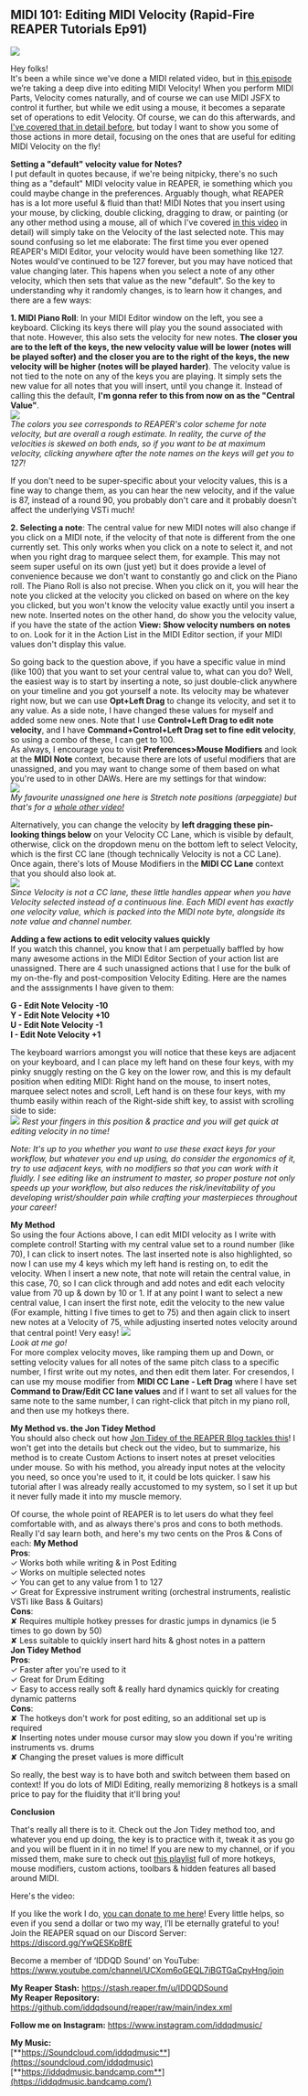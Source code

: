 ## MIDI 101: Editing MIDI Velocity (Rapid-Fire REAPER Tutorials Ep91)

![](/blog/rfrt/92/RFRT-EP92.jpg)

Hey folks!  
 It's been a while since we've done a MIDI related video, but in [this episode](https://youtu.be/er38jXJRDVo) we’re taking a deep dive into editing MIDI Velocity! When you perform MIDI Parts, Velocity comes naturally, and of course we can use MIDI JSFX to control it further, but while we edit using a mouse, it becomes a separate set of operations to edit Velocity. Of course, we can do this afterwards, and [I've covered that in detail before](https://www.youtube.com/watch?v=0Ch9hLZBh5M), but today I want to show you some of those actions in more detail, focusing on the ones that are useful for editing MIDI Velocity on the fly! 

**Setting a "default" velocity value for Notes?**  
I put default in quotes because, if we're being nitpicky, there's no such thing as a "default" MIDI velocity value in REAPER, ie something which you could maybe change in the preferences. Arguably though, what REAPER has is a lot more useful & fluid than that! MIDI Notes that you insert using your mouse, by clicking, double clicking, dragging to draw, or painting (or any other method using a mouse, all of which I've covered [in this video](https://www.youtube.com/watch?v=pw743Lk70PA) in detail) will simply take on the Velocity of the last selected note. This may sound confusing so let me elaborate: The first time you ever opened REAPER's MIDI Editor, your velocity would have been something like 127. Notes would've continued to be 127 forever, but you may have noticed that value changing later. This hapens when you select a note of any other velocity, which then sets that value as the new "default". So the key to understanding why it randomly changes, is to learn how it changes, and there are a few ways:

**1. MIDI Piano Roll**: In your MIDI Editor window on the left, you see a keyboard. Clicking its keys there will play you the sound associated with that note. However, this also sets the velocity for new notes. **The closer you are to the left of the keys, the new velocity value will be lower (notes will be played softer) and the closer you are to the right of the keys, the new velocity will be higher (notes will be played harder)**. The velocity value is not tied to the note on any of the keys you are playing. It simply sets the new value for all notes that you will insert, until you change it. Instead of calling this the default, **I'm gonna refer to this from now on as the "Central Value"**.   
 ![](/blog/rfrt/92/RFRT91-1.png)  
 _The colors you see corresponds to REAPER's color scheme for note velocity, but are overall a rough estimate. In reality, the curve of the velocities is skewed on both ends, so if you want to be at maximum velocity, clicking anywhere after the note names on the keys will get you to 127!_

 If you don't need to be super-specific about your velocity values, this is a fine way to change them, as you can hear the new velocity, and if the value is 87, instead of a round 90, you probably don't care and it probably doesn't affect the underlying VSTi much!

 **2. Selecting a note**: The central value for new MIDI notes will also change if you click on a MIDI note, if the velocity of that note is different from the one currently set. This only works when you click on a note to select it, and not when you right drag to marquee select them, for example. This may not seem super useful on its own (just yet) but it does provide a level of convenience because we don't want to constantly go and click on the Piano roll. The Piano Roll is also not precise. When you click on it, you will hear the note you clicked at the velocity you clicked on based on where on the key you clicked, but you won't know the velocity value exactly until you insert a new note. Inserted notes on the other hand, do show you the velocity value, if you have the state of the action **View: Show velocity numbers on notes** to on. Look for it in the Action List in the MIDI Editor section, if your MIDI values don't display this value.

  So going back to the question above, if you have a specific value in mind (like 100) that you want to set your central value to, what can you do? Well, the easiest way is to start by inserting a note, so just double-click anywhere on your timeline and you got yourself a note. Its velocity may be whatever right now, but we can use **Opt+Left Drag** to change its velocity, and set it to any value. As a side note, I have changed these values for myself and added some new ones. Note that I use **Control+Left Drag to edit note velocity**, and I have **Command+Control+Left Drag set to fine edit velocity**, so using a combo of these, I can get to 100.  
  As always, I encourage you to visit **Preferences>Mouse Modifiers** and look at the **MIDI Note** context, because there are lots of useful modifiers that are unassigned, and you may want to change some of them based on what you're used to in other DAWs. Here are my settings for that window:  
  ![](/blog/rfrt/92/RFRT92-2.png)  
  _My favourite unassigned one here is Stretch note positions (arpeggiate) but that's for a [whole other video!](https://www.youtube.com/watch?v=ByfB7OYzR4E)_

 Alternatively, you can change the velocity by **left dragging these pin-looking things below** on your Velocity CC Lane, which is visible by default, otherwise, click on the dropdown menu on the bottom left to select Velocity, which is the first CC lane (though technically Velocity is not a CC Lane). Once again, there's lots of Mouse Modifiers in the **MIDI CC Lane** context that you should also look at.  
  ![](/blog/rfrt/92/RFRT92-3.png)  
  _Since Velocity is not a CC lane, these little handles appear when you have Velocity selected instead of a continuous line. Each MIDI event has exactly one velocity value, which is packed into the MIDI note byte, alongside its note value and channel number._  
  

**Adding a few actions to edit velocity values quickly**  
If you watch this channel, you know that I am perpetually baffled by how many awesome actions in the MIDI Editor Section of your action list are unassigned. There are 4 such unassigned actions that I use for the bulk of my on-the-fly and post-composition Velocity Editing. Here are the names and the asssignments I have given to them:  

**G - Edit Note Velocity -10**  
**Y - Edit Note Velocity +10**  
**U - Edit Note Velocity -1**  
**I - Edit Note Velocity +1**  

The keyboard warriors amongst you will notice that these keys are adjacent on your keyboard, and I can place my left hand on these four keys, with my pinky snuggly resting on the G key on the lower row, and this is my default position when editing MIDI: Right hand on the mouse, to insert notes, marquee select notes and scroll, Left hand is on these four keys, with my thumb easily within reach of the Right-side shift key, to assist with scrolling side to side:  
 ![](/blog/rfrt/92/RFRT92-4.png) 
_Rest your fingers in this position & practice and you will get quick at editing velocity in no time!_

 _Note: It's up to you whether you want to use these exact keys for your workflow, but whatever you end up using, do consider the ergonomics of it, try to use adjacent keys, with no modifiers so that you can work with it fluidly. I see editing like an instrument to master, so proper posture not only speeds up your workflow, but also reduces the risk/inevitability of you developing wrist/shoulder pain while crafting your masterpieces throughout your career!_

 **My Method**  
 So using the four Actions above, I can edit MIDI velocity as I write with complete control! Starting with my central value set to a round number (like 70), I can click to insert notes. The last inserted note is also highlighted, so now I can use my 4 keys which my left hand is resting on, to edit the velocity. When I insert a new note, that note will retain the central value, in this case, 70, so I can click through and add notes and edit each velocity value from 70 up & down by 10 or 1. If at any point I want to select a new central value, I can insert the first note, edit the velocity to the new value (For example, hitting I five times to get to 75) and then again click to insert new notes at a Velocity of 75, while adjusting inserted notes velocity around that central point! Very easy! 
 ![](/blog/rfrt/92/RFRT92-5.gif)  
 _Look at me go!_  
 For more complex velocity moves, like ramping them up and Down, or setting velocity values for all notes of the same pitch class to a specific number, I first write out my notes, and then edit them later. For cresendos, I can use my mouse modifier from **MIDI CC Lane - Left Drag** where I have set **Command to Draw/Edit CC lane values** and if I want to set all values for the same note to the same number, I can right-click that pitch in my piano roll, and then use my hotkeys there.  

 **My Method vs. the Jon Tidey Method**  
  You should also check out how [Jon Tidey of the REAPER Blog tackles this](https://www.youtube.com/watch?v=pVuOHgOyp0Q)! I won't get into the details but check out the video, but to summarize, his method is to create Custom Actions to insert notes at preset velocities under mouse. So with his method, you already input notes at the velocity you need, so once you're used to it, it could be lots quicker. I saw his tutorial after I was already really accustomed to my system, so I set it up but it never fully made it into my muscle memory. 
  
  Of course, the whole point of REAPER is to let users do what they feel comfortable with, and as always there's pros and cons to both methods. Really I'd say learn both, and here's my two cents on the Pros & Cons of each:
  **My Method**  
  **Pros**:  
  ✓ Works both while writing & in Post Editing  
  ✓ Works on multiple selected notes  
  ✓ You can get to any value from 1 to 127  
  ✓ Great for Expressive instrument writing (orchestral instruments, realistic VSTi like Bass & Guitars)  
  **Cons**:  
  ✘ Requires multiple hotkey presses for drastic jumps in dynamics (ie 5 times to go down by 50)  
  ✘ Less suitable to quickly insert hard hits & ghost notes in a pattern  
  **Jon Tidey Method**  
  **Pros**:  
  ✓ Faster after you're used to it  
  ✓ Great for Drum Editing  
  ✓ Easy to access really soft & really hard dynamics quickly for creating dynamic patterns  
  **Cons**:  
  ✘ The hotkeys don't work for post editing, so an additional set up is required  
  ✘ Inserting notes under mouse cursor may slow you down if you're writing instruments vs. drums  
  ✘ Changing the preset values is more difficult  

   So really, the best way is to have both and switch between them based on context! If you do lots of MIDI Editing, really memorizing 8 hotkeys is a small price to pay for the fluidity that it'll bring you!


**Conclusion**

That's really all there is to it. Check out the Jon Tidey method too, and whatever you end up doing, the key is to practice with it, tweak it as you go and you will be fluent in it in no time! If you are new to my channel, or if you missed them, make sure to check out [this playlist](https://www.youtube.com/watch?v=akqKvLiO0xc&list=PLjvmrOUg3J0qpyLea1FiRBrpfWyRaUbgg) full of more hotkeys, mouse modifiers, custom actions, toolbars & hidden features all based around MIDI. 

Here's the video:

<youtube id="er38jXJRDVo"></youtube>

If you like the work I do, [you can donate to me here](http://www.buymeacoffee.com/iddqdsound)! Every little helps, so even if you send a dollar or two my way, I’ll be eternally grateful to you!  
 Join the REAPER squad on our Discord Server:  
<https://discord.gg/YwQESKpBfE>

Become a member of ‘IDDQD Sound’ on YouTube: <https://www.youtube.com/channel/UCXom6oGEQL7iBGTGaCpyHng/join>

**My Reaper Stash:** <https://stash.reaper.fm/u/IDDQDSound>  
**My Reaper Repository:** <https://github.com/iddqdsound/reaper/raw/main/index.xml>

**Follow me on Instagram:** <https://www.instagram.com/iddqdmusic/>

**My Music:**  
[**https://Soundcloud.com/iddqdmusic**](https://soundcloud.com/iddqdmusic)  
[**https://iddqdmusic.bandcamp.com**](https://iddqdmusic.bandcamp.com/)

